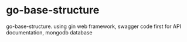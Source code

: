 # go-base-structure
go-base-structure. using gin web framework, swagger code first for API documentation, mongodb database
